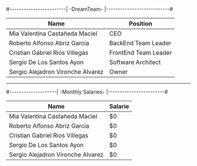 
#------------------------| -DreamTeam- |---------------------------#

|                 Name               |          Position          |
|------------------------------------|----------------------------|
| Mia Valentina Castañeda Maciel     | CEO                        |
| Roberto Alfonso Abriz Garcia       | BackEnd Team Leader        |
| Cristian Gabriel Rios Villegas     | FrontEnd Team Leader       |
| Sergio De Los Santos Ayon          | Software Architect         |
| Sergio Alejadron Vironche Alvarez  | Owner                      |


---


#--------------------| -Monthly Salaries- |------------------------#

|                 Name               |          Salarie           |
|------------------------------------|----------------------------|
| Mia Valentina Castañeda Maciel     |            $0              |
| Roberto Alfonso Abriz Garcia       |            $0              |
| Cristian Gabriel Rios Villegas     |            $0              |
| Sergio De Los Santos Ayon          |            $0              |
| Sergio Alejadron Vironche Alvarez  |            $0              |